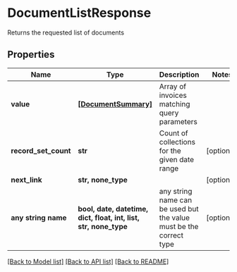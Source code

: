 # DocumentListResponse

Returns the requested list of documents

## Properties
Name | Type | Description | Notes
------------ | ------------- | ------------- | -------------
**value** | [**[DocumentSummary]**](DocumentSummary.md) | Array of invoices matching query parameters | 
**record_set_count** | **str** | Count of collections for the given date range | [optional] 
**next_link** | **str, none_type** |  | [optional] 
**any string name** | **bool, date, datetime, dict, float, int, list, str, none_type** | any string name can be used but the value must be the correct type | [optional]

[[Back to Model list]](../README.md#documentation-for-models) [[Back to API list]](../README.md#documentation-for-api-endpoints) [[Back to README]](../README.md)


